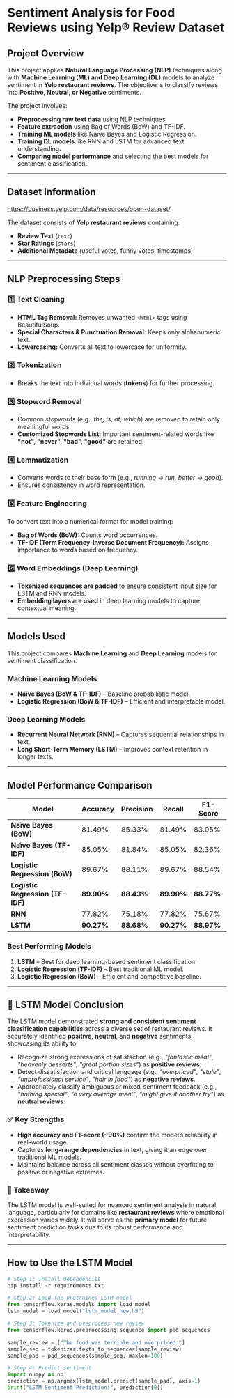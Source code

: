 # **Sentiment Analysis for Food Reviews using Yelp® Review Dataset**

## **Project Overview**
This project applies **Natural Language Processing (NLP)** techniques along with **Machine Learning (ML) and Deep Learning (DL)** models to analyze sentiment in **Yelp restaurant reviews**. The objective is to classify reviews into **Positive, Neutral, or Negative** sentiments.

The project involves:
- **Preprocessing raw text data** using NLP techniques.
- **Feature extraction** using Bag of Words (BoW) and TF-IDF.
- **Training ML models** like Naïve Bayes and Logistic Regression.
- **Training DL models** like RNN and LSTM for advanced text understanding.
- **Comparing model performance** and selecting the best models for sentiment classification.

---

## **Dataset Information**
https://business.yelp.com/data/resources/open-dataset/

The dataset consists of **Yelp restaurant reviews** containing:
- **Review Text** (`text`)
- **Star Ratings** (`stars`)
- **Additional Metadata** (useful votes, funny votes, timestamps)

---

## **NLP Preprocessing Steps**

### **1️⃣ Text Cleaning**
- **HTML Tag Removal:** Removes unwanted `<html>` tags using BeautifulSoup.
- **Special Characters & Punctuation Removal:** Keeps only alphanumeric text.
- **Lowercasing:** Converts all text to lowercase for uniformity.

### **2️⃣ Tokenization**
- Breaks the text into individual words (**tokens**) for further processing.

### **3️⃣ Stopword Removal**
- Common stopwords (e.g., *the, is, at, which*) are removed to retain only meaningful words.
- **Customized Stopwords List:** Important sentiment-related words like **"not", "never", "bad", "good"** are retained.

### **4️⃣ Lemmatization**
- Converts words to their base form (e.g., *running → run, better → good*).
- Ensures consistency in word representation.

### **5️⃣ Feature Engineering**
To convert text into a numerical format for model training:
- **Bag of Words (BoW):** Counts word occurrences.
- **TF-IDF (Term Frequency-Inverse Document Frequency):** Assigns importance to words based on frequency.

### **6️⃣ Word Embeddings (Deep Learning)**
- **Tokenized sequences are padded** to ensure consistent input size for LSTM and RNN models.
- **Embedding layers are used** in deep learning models to capture contextual meaning.

---

## **Models Used**
This project compares **Machine Learning** and **Deep Learning** models for sentiment classification.

### **Machine Learning Models**
- **Naïve Bayes (BoW & TF-IDF)** – Baseline probabilistic model.
- **Logistic Regression (BoW & TF-IDF)** – Efficient and interpretable model.

### **Deep Learning Models**
- **Recurrent Neural Network (RNN)** – Captures sequential relationships in text.
- **Long Short-Term Memory (LSTM)** – Improves context retention in longer texts.

---

## **Model Performance Comparison**

| **Model** | **Accuracy** | **Precision** | **Recall** | **F1-Score** |
|-----------|-------------|--------------|-----------|------------|
| **Naïve Bayes (BoW)** | 81.49% | 85.33% | 81.49% | 83.05% |
| **Naïve Bayes (TF-IDF)** | 85.05% | 81.84% | 85.05% | 82.36% |
| **Logistic Regression (BoW)** | 89.67% | 88.11% | 89.67% | 88.54% |
| **Logistic Regression (TF-IDF)** | **89.90%** | **88.43%** | **89.90%** | **88.77%** |
| **RNN** | 77.82% | 75.18% | 77.82% | 75.67% |
| **LSTM** | **90.27%** | **88.68%** | **90.27%** | **88.97%** |

### **Best Performing Models**
1. **LSTM** – Best for deep learning-based sentiment classification.
2. **Logistic Regression (TF-IDF)** – Best traditional ML model.
3. **Logistic Regression (BoW)** – Efficient and competitive baseline.

---

## 📌 LSTM Model Conclusion

The LSTM model demonstrated **strong and consistent sentiment classification capabilities** across a diverse set of restaurant reviews. It accurately identified **positive**, **neutral**, and **negative** sentiments, showcasing its ability to:

- Recognize strong expressions of satisfaction (e.g., *"fantastic meal"*, *"heavenly desserts"*, *"great portion sizes"*) as **positive reviews**.
- Detect dissatisfaction and critical language (e.g., *"overpriced"*, *"stale"*, *"unprofessional service"*, *"hair in food"*) as **negative reviews**.
- Appropriately classify ambiguous or mixed-sentiment feedback (e.g., *"nothing special"*, *"a very average meal"*, *"might give it another try"*) as **neutral reviews**.

### ✅ Key Strengths

- **High accuracy and F1-score (~90%)** confirm the model’s reliability in real-world usage.
- Captures **long-range dependencies** in text, giving it an edge over traditional ML models.
- Maintains balance across all sentiment classes without overfitting to positive or negative extremes.

### 🧠 Takeaway

The LSTM model is well-suited for nuanced sentiment analysis in natural language, particularly for domains like **restaurant reviews** where emotional expression varies widely. It will serve as the **primary model** for future sentiment prediction tasks due to its robust performance and interpretability.

---

## **How to Use the LSTM Model**

```python
# Step 1: Install dependencies
pip install -r requirements.txt

# Step 2: Load the pretrained LSTM model
from tensorflow.keras.models import load_model
lstm_model = load_model("lstm_model_new.h5")

# Step 3: Tokenize and preprocess new review
from tensorflow.keras.preprocessing.sequence import pad_sequences

sample_review = ["The food was terrible and overpriced."]
sample_seq = tokenizer.texts_to_sequences(sample_review)
sample_pad = pad_sequences(sample_seq, maxlen=100)

# Step 4: Predict sentiment
import numpy as np
prediction = np.argmax(lstm_model.predict(sample_pad), axis=1)
print("LSTM Sentiment Prediction:", prediction[0])
